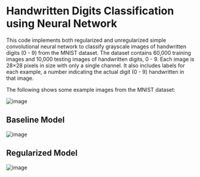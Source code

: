 # Handwritten Digits Classification using Neural Network
This code implements both regularized and unregularized simple convolutional neural network to classify grayscale images of handwritten digits (0 - 9) from the MNIST dataset. The dataset contains 60,000 training images and 10,000 testing images of handwritten digits, 0 - 9. Each image is 28×28 pixels in size with only a single channel. It also includes labels for each example, a number indicating the actual digit (0 - 9) handwritten in that image. 

The following shows some example images from the MNIST dataset:

![image](https://user-images.githubusercontent.com/62407982/161600431-4f8b3cef-c2f1-4922-8d55-6f3400f2e314.png)

## Baseline Model 

![image](https://user-images.githubusercontent.com/62407982/161600575-6dec81fa-f81e-4d1f-b87a-5b26f13b05d7.png)

## Regularized Model

![image](https://user-images.githubusercontent.com/62407982/161600686-a5ab4dcb-8f08-4145-9f10-7f8378ad19df.png)



